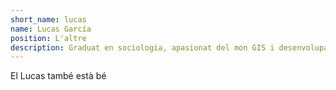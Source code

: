```yaml
---
short_name: lucas
name: Lucas García
position: L'altre
description: Graduat en sociologia, apasionat del mon GIS i desenvolupador web de professió
---
```

El Lucas també està bé
